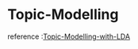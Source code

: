 # Topic-Modelling

<p Topic Modelling help us to analyse the topic from large volume of text data by clustring the documents into topics. </p>

reference :[Topic-Modelling-with-LDA]([https://github.com/varunsalunkhe](https://www.analyticsvidhya.com/blog/2021/07/topic-modelling-with-lda-a-hands-on-introduction/)https://www.analyticsvidhya.com/blog/2021/07/topic-modelling-with-lda-a-hands-on-introduction/) 

